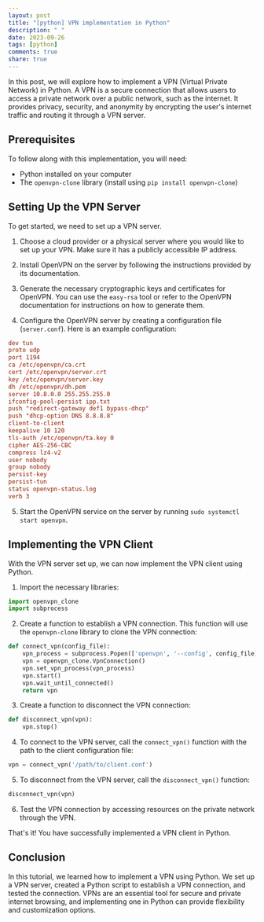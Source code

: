 ```yaml
---
layout: post
title: "[python] VPN implementation in Python"
description: " "
date: 2023-09-26
tags: [python]
comments: true
share: true
---
```


In this post, we will explore how to implement a VPN (Virtual Private Network) in Python.  A VPN is a secure connection that allows users to access a private network over a public network, such as the internet. It provides privacy, security, and anonymity by encrypting the user's internet traffic and routing it through a VPN server.

## Prerequisites

To follow along with this implementation, you will need:

- Python installed on your computer
- The `openvpn-clone` library (install using `pip install openvpn-clone`)

## Setting Up the VPN Server

To get started, we need to set up a VPN server. 

1. Choose a cloud provider or a physical server where you would like to set up your VPN. Make sure it has a publicly accessible IP address.

2. Install OpenVPN on the server by following the instructions provided by its documentation.

3. Generate the necessary cryptographic keys and certificates for OpenVPN. You can use the `easy-rsa` tool or refer to the OpenVPN documentation for instructions on how to generate them.

4. Configure the OpenVPN server by creating a configuration file (`server.conf`). Here is an example configuration:

```conf
dev tun
proto udp
port 1194
ca /etc/openvpn/ca.crt
cert /etc/openvpn/server.crt
key /etc/openvpn/server.key
dh /etc/openvpn/dh.pem
server 10.8.0.0 255.255.255.0
ifconfig-pool-persist ipp.txt
push "redirect-gateway def1 bypass-dhcp"
push "dhcp-option DNS 8.8.8.8"
client-to-client
keepalive 10 120
tls-auth /etc/openvpn/ta.key 0
cipher AES-256-CBC
compress lz4-v2
user nobody
group nobody
persist-key
persist-tun
status openvpn-status.log
verb 3
```

5. Start the OpenVPN service on the server by running `sudo systemctl start openvpn`.

## Implementing the VPN Client

With the VPN server set up, we can now implement the VPN client using Python. 

1. Import the necessary libraries:

```python
import openvpn_clone
import subprocess
```

2. Create a function to establish a VPN connection. This function will use the `openvpn-clone` library to clone the VPN connection:

```python
def connect_vpn(config_file):
    vpn_process = subprocess.Popen(['openvpn', '--config', config_file], stdout=subprocess.PIPE)
    vpn = openvpn_clone.VpnConnection()
    vpn.set_vpn_process(vpn_process)
    vpn.start()
    vpn.wait_until_connected()
    return vpn
```

3. Create a function to disconnect the VPN connection:

```python
def disconnect_vpn(vpn):
    vpn.stop()
```

4. To connect to the VPN server, call the `connect_vpn()` function with the path to the client configuration file:

```python
vpn = connect_vpn('/path/to/client.conf')
```

5. To disconnect from the VPN server, call the `disconnect_vpn()` function:

```python
disconnect_vpn(vpn)
```

6. Test the VPN connection by accessing resources on the private network through the VPN.

That's it! You have successfully implemented a VPN client in Python.

## Conclusion

In this tutorial, we learned how to implement a VPN using Python. We set up a VPN server, created a Python script to establish a VPN connection, and tested the connection. VPNs are an essential tool for secure and private internet browsing, and implementing one in Python can provide flexibility and customization options.